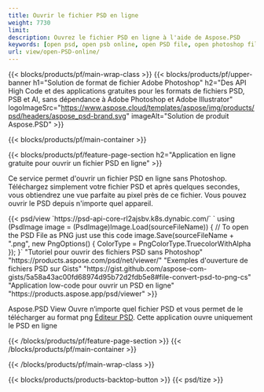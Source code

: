 ```yaml
---
title: Ouvrir le fichier PSD en ligne
weight: 7730
limit: 
description: Ouvrez le fichier PSD en ligne à l'aide de Aspose.PSD
keywords: [open psd, open psb online, open PSD file, open photoshop file, preview psd]
url: view/open-PSD-online/
---
```


{{< blocks/products/pf/main-wrap-class >}}
{{< blocks/products/pf/upper-banner h1="Solution de format de fichier Adobe Photoshop" h2="Des API High Code et des applications gratuites pour les formats de fichiers PSD, PSB et AI, sans dépendance à Adobe Photoshop et Adobe Illustrator" logoImageSrc="https://www.aspose.cloud/templates/aspose/img/products/psd/headers/aspose_psd-brand.svg" imageAlt="Solution de produit Aspose.PSD" >}}

{{< blocks/products/pf/main-container >}}

{{< blocks/products/pf/feature-page-section h2="Application en ligne gratuite pour ouvrir un fichier PSD en ligne" >}}
<p>Ce service permet d'ouvrir un fichier PSD en ligne sans Photoshop. Téléchargez simplement votre fichier PSD et après quelques secondes, vous obtiendrez une vue parfaite au pixel près de ce fichier. Vous pouvez ouvrir le PSD depuis n'importe quel appareil.</p>
{{< psd/view `https://psd-api-core-rl2ajsbv.k8s.dynabic.com/` 
`    using (PsdImage image = (PsdImage)Image.Load(sourceFileName))
    {
	    // To open the PSD File as PNG just use this code
        image.Save(sourceFileName + ".png",  new PngOptions() {  ColorType = PngColorType.TruecolorWithAlpha });
    }` 
"Tutoriel pour ouvrir des fichiers PSD sans Photoshop" "https://products.aspose.com/psd/net/viewer/" 
"Exemples d'ouverture de fichiers PSD sur Gists" "https://gist.github.com/aspose-com-gists/5a58a43ac00fd68974d95b72d2fdb5e8#file-convert-psd-to-png-cs" 
"Application low-code pour ouvrir un PSD en ligne" "https://products.aspose.app/psd/viewer" >}}
<p>Aspose.PSD View Ouvre n’importe quel fichier PSD et vous permet de le télécharger au format png <a href="https://products.aspose.app/psd/editor">Éditeur PSD</a>. Cette application ouvre uniquement le PSD en ligne</p>
{{< /blocks/products/pf/feature-page-section >}}
{{< /blocks/products/pf/main-container >}}


{{< /blocks/products/pf/main-wrap-class >}}

{{< blocks/products/products-backtop-button >}}
{{< psd/tize >}}
